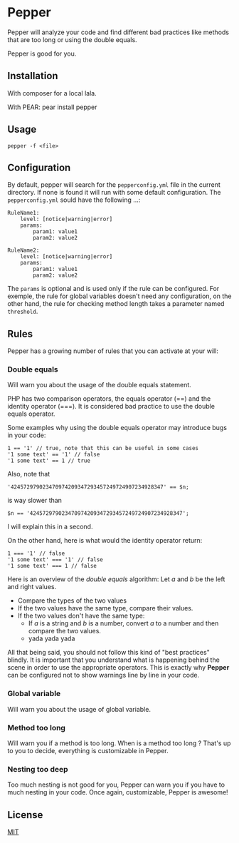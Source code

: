# Pepper

Pepper will analyze your code and find different bad practices like methods
that are too long or using the double equals.

Pepper is good for you.

## Installation

With composer for a local lala.

With PEAR:
   pear install pepper

## Usage

    pepper -f <file>


## Configuration

By default, pepper will search for the `pepperconfig.yml` file in the current directory. If none is found it will run with some default configuration.
The `pepperconfig.yml` sould have the following ...:

    RuleName1:
        level: [notice|warning|error]
        params:
            param1: value1
            param2: value2

    RuleName2:
        level: [notice|warning|error]
        params:
            param1: value1
            param2: value2

The `params` is optional and is used only if the rule can be configured. For exemple, the rule for global variables doesn't need any configuration,
on the other hand, the rule for checking method length takes a parameter named `threshold`.

## Rules

Pepper has a growing number of rules that you can activate at your will:

### Double equals

Will warn you about the usage of the double equals statement.

PHP has two comparison operators, the equals operator (==) and the identity operator (===).
It is considered bad practice to use the double equals operator.

Some examples why using the double equals operator may introduce bugs in your code:

    1 == '1' // true, note that this can be useful in some cases
    '1 some text' == '1' // false
    '1 some text' == 1 // true

Also, note that

    '424572979023470974209347293457249724907234928347' == $n;

is way slower than

    $n == '424572979023470974209347293457249724907234928347';

I will explain this in a second.

On the other hand, here is what would the identity operator return:

    1 === '1' // false
    '1 some text' === '1' // false
    '1 some text' === 1 // false

Here is an overview of the _double equals_ algorithm:
Let _a_ and _b_ be the left and right values.
 * Compare the types of the two values
 * If the two values have the same type, compare their values.
 * If the two values don't have the same type:
    * If _a_ is a string and _b_ is a number, convert _a_ to a number and then compare the two values.
    * yada yada yada


All that being said, you should not follow this kind of "best practices" blindly. It is important that you understand what is happening behind the scene in order to use the appropriate operators. This is exactly why **Pepper** can be configured not to show warnings line by line in your code.

### Global variable

Will warn you about the usage of global variable.

### Method too long

Will warn you if a method is too long. When is a method too long ? That's up
to you to decide, everything is customizable in Pepper.

### Nesting too deep

Too much nesting is not good for you, Pepper can warn you if you have to much
nesting in your code. Once again, customizable, Pepper is awesome!

## License

[MIT](http://rumpl.mit-license.org)
